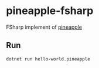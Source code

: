 ﻿# pineapple-fsharp

FSharp implement of [pineapple](https://github.com/karminski/pineapple)

## Run

`dotnet run hello-world.pineapple`
